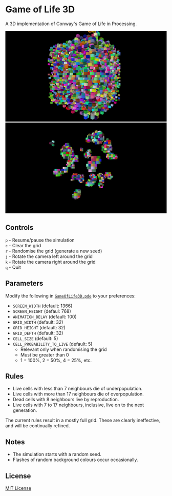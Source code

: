 # Game of Life 3D
A 3D implementation of Conway's Game of Life in Processing.

![First screenshot of GameOfLife3D](https://github.com/adeijosol/GameOfLife3D/raw/master/screenshot1.png)
![Second screenshot of GameOfLife3D](https://github.com/adeijosol/GameOfLife3D/raw/master/screenshot2.png)

## Controls
`p` - Resume/pause the simulation  
`c` - Clear the grid  
`r` - Randomise the grid (generate a new seed)  
`j` - Rotate the camera left around the grid  
`k` - Rotate the camera right around the grid  
`q` - Quit

## Parameters
Modify the following in [`GameOfLife3D.pde`](https://github.com/adeijosol/GameOfLife3D/raw/master/GameOfLife3D.pde) to your preferences:
- `SCREEN_WIDTH` (default: 1366)
- `SCREEN_HEIGHT` (defaul: 768)
- `ANIMATION_DELAY` (default: 100)
- `GRID_WIDTH` (default: 32)
- `GRID_HEIGHT` (default: 32)
- `GRID_DEPTH` (default: 32)
- `CELL_SIZE` (default: 5)
- `CELL_PROBABILITY_TO_LIVE` (default: 5)
  - Relevant only when randomising the grid
  - Must be greater than 0
  - 1 = 100%, 2 = 50%, 4 = 25%, etc.

## Rules
- Live cells with less than 7 neighbours die of underpopulation.
- Live cells with more than 17 neighbours die of overpopulation.
- Dead cells with 8 neighbours live by reproduction.
- Live cells with 7 to 17 neighbours, inclusive, live on to the next generation.

The current rules result in a mostly full grid. These are clearly ineffective, and will be continually refined.

## Notes
- The simulation starts with a random seed.
- Flashes of random background colours occur occasionally.

## License
[MIT License](https://github.com/adeijosol/GameOfLife3D/raw/master/LICENSE)
